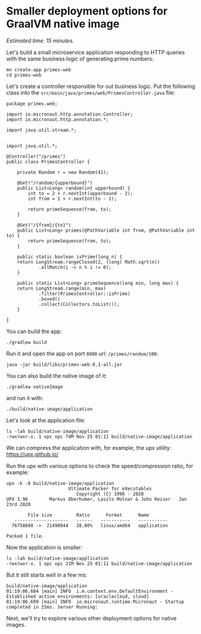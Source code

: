 # Smaller deployment options for GraalVM native image

*Estimated time: 15 minutes.*

Let's build a small microservice application responding to HTTP queries with the same business logic of generating prime numbers:

```
mn create-app primes-web
cd primes-web
```

Let's create a controller responsible for out business logic. Put the following class into the
`src/main/java/primes/web/PrimesController.java` file:


```
package primes.web;

import io.micronaut.http.annotation.Controller;
import io.micronaut.http.annotation.*;

import java.util.stream.*;


import java.util.*;

@Controller("/primes")
public class PrimesController {

    private Random r = new Random(41);

    @Get("/random/{upperbound}")
    public List<Long> random(int upperbound) {
        int to = 2 + r.nextInt(upperbound - 2);
        int from = 1 + r.nextInt(to - 1);

        return primeSequence(from, to);
    }

    @Get("/{from}/{to}")
    public List<Long> primes(@PathVariable int from, @PathVariable int to) {
        return primeSequence(from, to);
    }

    public static boolean isPrime(long n) {
    return LongStream.rangeClosed(2, (long) Math.sqrt(n))
            .allMatch(i -> n % i != 0);
    }

    public static List<Long> primeSequence(long min, long max) {
    return LongStream.range(min, max)
            .filter(PrimesController::isPrime)
            .boxed()
            .collect(Collectors.toList());
    }

}
```

You can build the app:
```
./gradlew build
```

Run it and open the app on port `8080` url: `/primes/random/100`:
```
java -jar build/libs/primes-web-0.1-all.jar
```

You can also build the native image of it:
```
./gradlew nativeImage
```
and run it with:

```
./build/native-image/application
```

Let's look at the application file:

```
ls -lah build/native-image/application
-rwxrwxr-x. 1 opc opc 74M Nov 25 01:11 build/native-image/application
```

We can compress the application with, for example, the upx utility: https://upx.github.io/

Run the upx with various options to check the speed/compression ratio, for example:
```
upx -k -8 build/native-image/application
                       Ultimate Packer for eXecutables
                          Copyright (C) 1996 - 2020
UPX 3.96        Markus Oberhumer, Laszlo Molnar & John Reiser   Jan 23rd 2020

        File size         Ratio      Format      Name
   --------------------   ------   -----------   -----------
  76758608 ->  21490044   28.00%   linux/amd64   application

Packed 1 file.
```

Now the application is smaller:
```
ls -lah build/native-image/application
-rwxrwxr-x. 1 opc opc 21M Nov 25 01:11 build/native-image/application
```

But it still starts well in a few ms:

```
build/native-image/application
01:19:06.684 [main] INFO  i.m.context.env.DefaultEnvironment - Established active environments: [oraclecloud, cloud]
01:19:06.699 [main] INFO  io.micronaut.runtime.Micronaut - Startup completed in 25ms. Server Running:
```


Next, we'll try to explore various other deployment options for native images.
